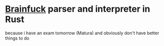 # [Brainfuck](https://wikipedia.org/wiki/Brainfuck) parser and interpreter in Rust

because i have an exam tomorrow (Matura) and obviously don't have better things to do
